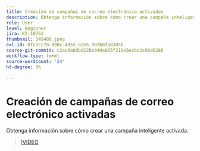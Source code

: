 ```yaml
---
title: Creación de campañas de correo electrónico activadas
description: Obtenga información sobre cómo crear una campaña inteligente activada.
role: User
level: Beginner
jira: KT-10763
thumbnail: 345480.jpeg
exl-id: 0fc3cc78-080c-4d55-a2e5-d07b8fa8305b
source-git-commit: c2aa5a0dbd22bb949a865f219e5ecbc2c96d6286
workflow-type: tm+mt
source-wordcount: '24'
ht-degree: 0%

---
```


# Creación de campañas de correo electrónico activadas

Obtenga información sobre cómo crear una campaña inteligente activada.

>[!VIDEO](https://video.tv.adobe.com/v/345480/?quality=12&learn=on)

